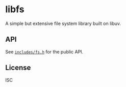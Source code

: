 # libfs

A simple but extensive file system library built on libuv.

## API

See [`includes/fs.h`](include/fs.h) for the public API.

## License

ISC
